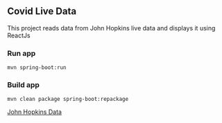 ## Covid Live Data
This project reads data from John Hopkins live data and displays it using ReactJs


### Run app

```
mvn spring-boot:run
```

### Build app
```
mvn clean package spring-boot:repackage
```
[John Hopkins Data](https://github.com/CSSEGISandData/COVID-19/tree/master/csse_covid_19_data)
